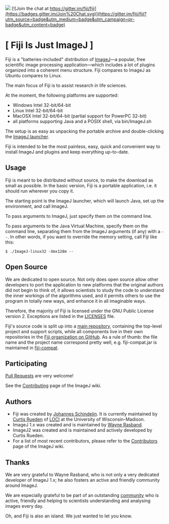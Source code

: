 [![](https://travis-ci.org/fiji/fiji.svg?branch=master)](https://travis-ci.org/fiji/fiji)
[![Join the chat at https://gitter.im/fiji/fiji](https://badges.gitter.im/Join%20Chat.svg)](https://gitter.im/fiji/fiji?utm_source=badge&utm_medium=badge&utm_campaign=pr-badge&utm_content=badge)

[ Fiji Is Just ImageJ ]
=======================

Fiji is a "batteries-included" distribution of
[ImageJ](http://imagej.net/)—a popular, free scientific image processing
application—which includes a lot of plugins organized into a coherent
menu structure. Fiji compares to ImageJ as Ubuntu compares to Linux.

The main focus of Fiji is to assist research in life sciences.

At the moment, the following platforms are supported:

- Windows Intel 32-bit/64-bit
- Linux Intel 32-bit/64-bit
- MacOSX Intel 32-bit/64-bit (partial support for PowerPC 32-bit)
- all platforms supporting Java and a POSIX shell, via bin/ImageJ.sh

The setup is as easy as unpacking the portable archive and
double-clicking the [ImageJ
launcher](https://github.com/imagej/imagej-launcher).

Fiji is intended to be the most painless, easy, quick and convenient way
to install ImageJ and plugins and keep everything up-to-date.


Usage
-----

Fiji is meant to be distributed without source, to make the download as
small as possible. In the basic version, Fiji is a portable application,
i.e. it should run wherever you copy it.

The starting point is the ImageJ launcher, which will launch Java, set
up the environment, and call ImageJ.

To pass arguments to ImageJ, just specify them on the command line.

To pass arguments to the Java Virtual Machine, specify them on the
command line, separating them from the ImageJ arguments (if any) with a
`--`.  In other words, if you want to override the memory setting, call
Fiji like this:

	$ ./ImageJ-linux32 -Xmx128m --

Open Source
-----------

We are dedicated to open source. Not only does open source allow other
developers to port the application to new platforms that the original
authors did not begin to think of, it allows scientists to study the
code to understand the inner workings of the algorithms used, and it
permits others to use the program in totally new ways, and enhance it in
all imaginable ways.

Therefore, the majority of Fiji is licensed under the GNU Public License
version 2. Exceptions are listed in the
[LICENSES](https://github.com/fiji/fiji/blob/master/LICENSES) file.

Fiji's source code is split up into a [main
repository](https://github.com/fiji/fiji), containing the top-level project and
support scripts, while all components live in their own repositories in the
[Fiji organization on GitHub](https://github.com/fiji/). As a rule of thumb: the
file name and the project name correspond pretty well, e.g. fiji-compat.jar is
maintained in [fiji-compat](https://github.com/fiji/fiji-compat).

Participating
-------------

[Pull Requests](https://help.github.com/articles/using-pull-requests)
are very welcome!

See the [Contributing](http://imagej.net/Contributing) page of the ImageJ wiki.

Authors
-------

* Fiji was created by
  [Johannes Schindelin](https://imagej.net/User:Schindelin).
  It is currently maintained by [Curtis Rueden](https://imagej.net/User:Rueden)
  of [LOCI](https://imagej.net/LOCI) at the University of Wisconsin-Madison.
* ImageJ 1.x was created and is maintained by
  [Wayne Rasband](https://imagej.net/Wayne_Rasband).
* ImageJ2 was created and is maintained and actively developed by
  Curtis Rueden.
* For a list of most recent contributors, please refer to the
  [Contributors](http://imagej.net/Contributors) page of the ImageJ wiki.

Thanks
------

We are very grateful to Wayne Rasband, who is not only a very dedicated
developer of ImageJ 1.x; he also fosters an active and friendly
community around ImageJ.

We are especially grateful to be part of an outstanding
[community](http://imagej.net/Community) who is active, friendly and
helping to scientists understanding and analysing images every day.

Oh, and Fiji is also an island. We just wanted to let you know.
